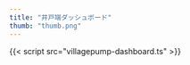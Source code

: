```yaml
---
title: "井戸端ダッシュボード"
thumb: "thumb.png"
---
```


{{< script src="villagepump-dashboard.ts" >}}

<div id="tableauVizContainer">
  <tableau-viz id="tableauViz"
    src='https://public.tableau.com/views/villagepump-dashboard/page-stats'
    onFirstInteractive="onFirstInteractiveHandler"
    width="1366px"
    height="795px">
  </tableau-viz>
</div>